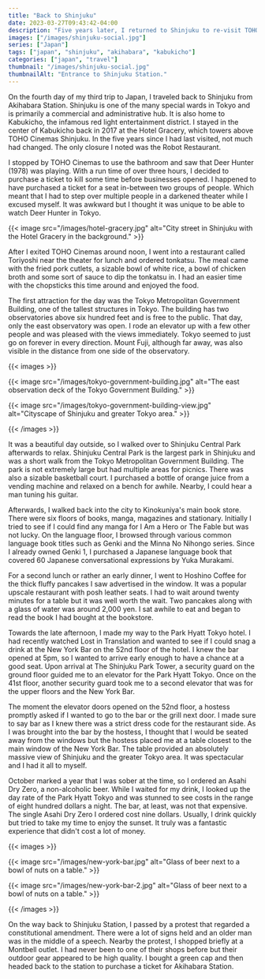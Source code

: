 ```yaml
---
title: "Back to Shinjuku"
date: 2023-03-27T09:43:42-04:00
description: "Five years later, I returned to Shinjuku to re-visit TOHO Cinemas and to have a drink at the Park Hyatt Tokyo's bar."
images: ["/images/shinjuku-social.jpg"]
series: ["Japan"]
tags: ["japan", "shinjuku", "akihabara", "kabukicho"]
categories: ["japan", "travel"]
thumbnail: "/images/shinjuku-social.jpg"
thumbnailAlt: "Entrance to Shinjuku Station."
---
```


On the fourth day of my third trip to Japan, I traveled back to Shinjuku from Akihabara Station. Shinjuku is one of the many special wards in Tokyo and is primarily a commercial and administrative hub. It is also home to Kabukicho, the infamous red light entertainment district. I stayed in the center of Kabukicho back in 2017 at the Hotel Gracery, which towers above TOHO Cinemas Shinjuku. In the five years since I had last visited, not much had changed. The only closure I noted was the Robot Restaurant.

I stopped by TOHO Cinemas to use the bathroom and saw that Deer Hunter (1978) was playing. With a run time of over three hours, I decided to purchase a ticket to kill some time before businesses opened. I happened to have purchased a ticket for a seat in-between two groups of people. Which meant that I had to step over multiple people in a darkened theater while I excused myself. It was awkward but I thought it was unique to be able to watch Deer Hunter in Tokyo.

{{< image src="/images/hotel-gracery.jpg" alt="City street in Shinjuku with the Hotel Gracery in the background." >}}

After I exited TOHO Cinemas around noon, I went into a restaurant called Toriyoshi near the theater for lunch and ordered tonkatsu. The meal came with the fried pork cutlets, a sizable bowl of white rice, a bowl of chicken broth and some sort of sauce to dip the tonkatsu in. I had an easier time with the chopsticks this time around and enjoyed the food.

The first attraction for the day was the Tokyo Metropolitan Government Building, one of the tallest structures in Tokyo. The building has two observatories above six hundred feet and is free to the public. That day, only the east observatory was open. I rode an elevator up with a few other people and was pleased with the views immediately. Tokyo seemed to just go on forever in every direction. Mount Fuji, although far away, was also visible in the distance from one side of the observatory.

{{< images >}}

{{< image src="/images/tokyo-government-building.jpg" alt="The east observation deck of the Tokyo Government Building." >}}

{{< image src="/images/tokyo-government-building-view.jpg" alt="Cityscape of Shinjuku and greater Tokyo area." >}}

{{< /images >}}

It was a beautiful day outside, so I walked over to Shinjuku Central Park afterwards to relax. Shinjuku Central Park is the largest park in Shinjuku and was a short walk from the Tokyo Metropolitan Government Building. The park is not extremely large but had multiple areas for picnics. There was also a sizable basketball court. I purchased a bottle of orange juice from a vending machine and relaxed on a bench for awhile. Nearby, I could hear a man tuning his guitar.

Afterwards, I walked back into the city to Kinokuniya's main book store. There were six floors of books, manga, magazines and stationary. Initially I tried to see if I could find any manga for I Am a Hero or The Fable but was not lucky. On the language floor, I browsed through various common language book titles such as Genki and the Minna No Nihongo series. Since I already owned Genki 1, I purchased a Japanese language book that covered 60 Japanese conversational expressions by Yuka Murakami.

For a second lunch or rather an early dinner, I went to Hoshino Coffee for the thick fluffy pancakes I saw advertised in the window. It was a popular upscale restaurant with posh leather seats. I had to wait around twenty minutes for a table but it was well worth the wait. Two pancakes along with a glass of water was around 2,000 yen. I sat awhile to eat and began to read the book I had bought at the bookstore.

Towards the late afternoon, I made my way to the Park Hyatt Tokyo hotel. I had recently watched Lost in Translation and wanted to see if I could snag a drink at the New York Bar on the 52nd floor of the hotel. I knew the bar opened at 5pm, so I wanted to arrive early enough to have a chance at a good seat. Upon arrival at The Shinjuku Park Tower, a security guard on the ground floor guided me to an elevator for the Park Hyatt Tokyo. Once on the 41st floor, another security guard took me to a second elevator that was for the upper floors and the New York Bar.

The moment the elevator doors opened on the 52nd floor, a hostess promptly asked if I wanted to go to the bar or the grill next door. I made sure to say bar as I knew there was a strict dress code for the restaurant side. As I was brought into the bar by the hostess, I thought that I would be seated away from the windows but the hostess placed me at a table closest to the main window of the New York Bar. The table provided an absolutely massive view of Shinjuku and the greater Tokyo area. It was spectacular and I had it all to myself.

October marked a year that I was sober at the time, so I ordered an Asahi Dry Zero, a non-alcoholic beer. While I waited for my drink, I looked up the day rate of the Park Hyatt Tokyo and was stunned to see costs in the range of eight hundred dollars a night. The bar, at least, was not that expensive. The single Asahi Dry Zero I ordered cost nine dollars. Usually, I drink quickly but tried to take my time to enjoy the sunset. It truly was a fantastic experience that didn't cost a lot of money.

{{< images >}}

{{< image src="/images/new-york-bar.jpg" alt="Glass of beer next to a bowl of nuts on a table." >}}

{{< image src="/images/new-york-bar-2.jpg" alt="Glass of beer next to a bowl of nuts on a table." >}}

{{< /images >}}

On the way back to Shinjuku Station, I passed by a protest that regarded a constitutional amendment. There were a lot of signs held and an older man was in the middle of a speech. Nearby the protest, I shopped briefly at a Montbell outlet. I had never been to one of their shops before but their outdoor gear appeared to be high quality. I bought a green cap and then headed back to the station to purchase a ticket for Akihabara Station.